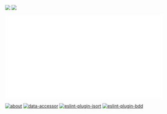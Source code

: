 <img src="https://github-readme-stats.vercel.app/api?username=nate-wilkins&show_icons=true&hide_border=true&count_private=true&include_all_commits=true&theme=dark&bg_color=0d1117" /> <img src="https://github-readme-stats.vercel.app/api/top-langs/?username=nate-wilkins&show_icons=true&hide_border=true&layout=compact&langs_count=8&theme=dark&bg_color=0d1117"/>

![Metrics](https://github.com/Nate-Wilkins/Nate-Wilkins/blob/main/github-metrics.svg)

[![about](https://github-readme-stats.vercel.app/api/pin/?username=nate-wilkins&repo=about)](https://github.com/nate-wilkins/about)
[![data-accessor](https://github-readme-stats.vercel.app/api/pin/?username=nate-wilkins&repo=data-accessor)](https://github.com/nate-wilkins/data-accessor)
[![eslint-plugin-jsort](https://github-readme-stats.vercel.app/api/pin/?username=nate-wilkins&repo=eslint-plugin-jsort)](https://github.com/nate-wilkins/eslint-plugin-jsort)
[![eslint-plugin-bdd](https://github-readme-stats.vercel.app/api/pin/?username=nate-wilkins&repo=eslint-plugin-bdd)](https://github.com/nate-wilkins/eslint-plugin-bdd)

